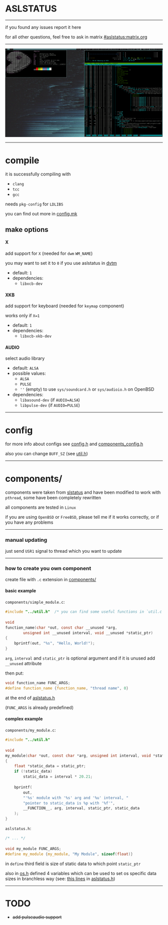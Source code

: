 # ASLSTATUS

---
if you found any issues report it here

for all other questions, feel free to ask in matrix
[#aslstatus:matrix.org](https://matrix.to/#/#aslstatus:matrix.org)

---
![demo](imgs/demo.gif)

---
# compile

it is successfully compiling with
* `clang`
* `tcc`
* `gcc`

needs `pkg-config` for `LDLIBS`

you can find out more in [config.mk](config.mk)

## make options
#### X
add support for `X` (needed for `dwm` `WM_NAME`)

you may want to set it to `0` if you use aslstatus in [dvtm](https://www.brain-dump.org/projects/dvtm/)

* default: `1`
* dependencies:
  + `libxcb-dev`

#### XKB
add support for keyboard (needed for `keymap` component)

works only if `X=1`

* default: `1`
* dependencies:
  + `libxcb-xkb-dev`

#### AUDIO
select audio library

* default: `ALSA`
* possible values:
  - `ALSA`
  - `PULSE`
  - `''` (empty) to use `sys/soundcard.h` or `sys/audioio.h` on OpenBSD
* dependencies:
  + `libasound-dev` (if `AUDIO=ALSA`)
  + `libpulse-dev` (if `AUDIO=PULSE`)


---
# config

for more info about configs see [config.h](config.h) and [components_config.h](components_config.h)

also you can change `BUFF_SZ` (see [util.h](util.h))


---
# components/

components were taken from [slstatus](https://tools.suckless.org/slstatus)
and have been modified to work with `pthread`,
some have been completely rewritten

all components are tested in `Linux`

if you are using `OpenBSD` or `FreeBSD`, please tell me if it works correctly,
or if you have any problems


---
### manual updating

just send `USR1` signal to thread which you want to update


---
### how to create you own component

create file with `.c` extension in [components/](components/)

#### basic example

`components/simple_module.c`:
```c
#include "../util.h"  /* you can find some useful functions in `util.c` */

void
function_name(char *out, const char __unused *arg,
		unsigned int __unused interval, void __unused *static_ptr)
{
	bprintf(out, "%s", "Hello, World!");
}
```

`arg`, `interval` and `static_ptr` is optional argument
and if it is unused add `__unused` attribute


then put:
```c
void function_name FUNC_ARGS;
#define function_name {function_name, "thread name", 0}
```

at the end of [aslstatus.h](aslstatus.h)

(`FUNC_ARGS` is already predefined)

#### complex example

`components/my_module.c`:
```c
#include "../util.h"

void
my_module(char *out, const char *arg, unsigned int interval, void *static_ptr)
{
	float *static_data = static_ptr;
	if (!static_data)
		static_data = interval * 20.21;
	
	bprintf(
		out,
		"'%s' module with '%s' arg and '%u' interval, "
		"pointer to static_data is %p with '%f'",
		__FUNCTION__, arg, interval, static_ptr, static_data
	);
}
```

`aslstatus.h`:
```c
/* ... */

void my_module FUNC_ARGS;
#define my_module {my_module, "My Module", sizeof(float)}
```

in `define` third field is size of static data to which point `static_ptr`

also in [os.h](os.h) defined 4 variables which can be used to set
os specific data sizes in branchless way (see: [this lines](https://notabug.org/dm9pZCAq/aslstatus/src/384b798760f5bc333505a5f10cd2ed4b34a91647/aslstatus.h#L40) in [aslstatus.h](aslstatus.h))


---
# TODO
* ~~add pulseaudio support~~
